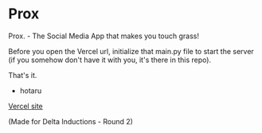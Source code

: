 # Prox
Prox. - The Social Media App that makes you touch grass!

Before you open the Vercel url, initialize that main.py file to start the server (if you somehow don't have it with you, it's there in this repo).

That's it.

- hotaru

[Vercel site](https://prox-by-hotaru.vercel.app/)


(Made for Delta Inductions - Round 2)
